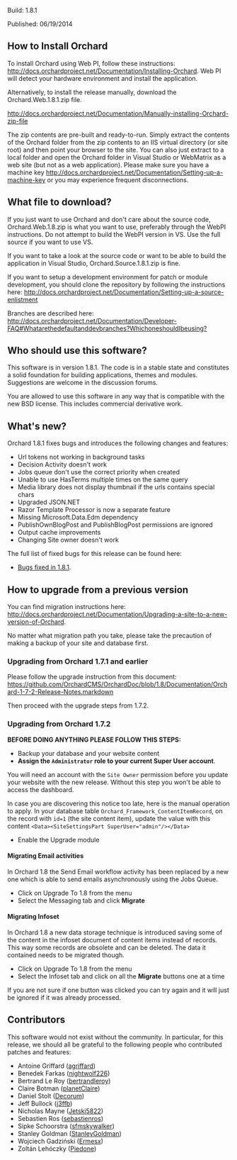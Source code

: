 Build: 1.8.1

Published: 06/19/2014

How to Install Orchard
----------------------

To install Orchard using Web PI, follow these instructions:
<http://docs.orchardproject.net/Documentation/Installing-Orchard>.
Web PI will detect your hardware environment and install the application.

Alternatively, to install the release manually, download the Orchard.Web.1.8.1.zip file.

<http://docs.orchardproject.net/Documentation/Manually-installing-Orchard-zip-file>

The zip contents are pre-built and ready-to-run. Simply extract the contents of the Orchard
folder from the zip contents to an IIS virtual directory (or site root) and then point your
browser to the site. You can also just extract to a local folder and open the Orchard
folder in Visual Studio or WebMatrix as a web site (but not as a web application).
Please make sure you have a machine key
<http://docs.orchardproject.net/Documentation/Setting-up-a-machine-key>
or you may experience frequent disconnections.

What file to download?
----------------------

If you just want to use Orchard and don't care about the source code, Orchard.Web.1.8.zip
is what you want to use, preferably through the WebPI instructions.
Do not attempt to build the WebPI version in VS. Use the full source if you want to use VS.

If you want to take a look at the source code or want to be able to build the application in Visual Studio,
Orchard.Source.1.8.1.zip is fine.

If you want to setup a development environment for patch or module development,
you should clone the repository by following the instructions here:
<http://docs.orchardproject.net/Documentation/Setting-up-a-source-enlistment>

Branches are described here: <http://docs.orchardproject.net/Documentation/Developer-FAQ#Whatarethedefaultanddevbranches?WhichoneshouldIbeusing?>

Who should use this software?
-----------------------------

This software is in version 1.8.1. The code is in a stable state and constitutes
a solid foundation for building applications, themes and modules.
Suggestions are welcome in the discussion forums.

You are allowed to use this software in any way that is compatible with the new BSD license.
This includes commercial derivative work.

What's new?
-----------

Orchard 1.8.1 fixes bugs and introduces the following changes and features:

* Url tokens not working in background tasks
* Decision Activity doesn't work
* Jobs queue don't use the correct priority when created
* Unable to use HasTerms multiple times on the same query
* Media library does not display thumbnail if the urls contains special chars
* Upgraded JSON.NET
* Razor Template Processor is now a separate feature
* Missing Microsoft.Data.Edm dependency
* PublishOwnBlogPost and PublishBlogPost permissions are ignored	
* Output cache improvements
* Changing Site owner doesn't work

The full list of fixed bugs for this release can be found here:

* [Bugs fixed in 1.8.1](https://orchard.codeplex.com/workitem/list/advanced?keyword=&status=Resolved%7CClosed&type=All&priority=All&release=Orchard%201.8.1&assignedTo=All&component=All&sortField=LastUpdatedDate&sortDirection=Descending&page=0&reasonClosed=All).

How to upgrade from a previous version
--------------------------------------

You can find migration instructions here: <http://docs.orchardproject.net/Documentation/Upgrading-a-site-to-a-new-version-of-Orchard>.

No matter what migration path you take, please take the precaution of making a backup of your
site and database first.

### Upgrading from Orchard 1.7.1 and earlier

Please follow the upgrade instruction from this document: <https://github.com/OrchardCMS/OrchardDoc/blob/1.8/Documentation/Orchard-1-7-2-Release-Notes.markdown>

Then proceed with the upgrade steps from 1.7.2.

### Upgrading from Orchard 1.7.2

__BEFORE DOING ANYTHING PLEASE FOLLOW THIS STEPS:__

* Backup your database and your website content
* __Assign the `Administrator` role to your current Super User account__. 

You will need an account with the `Site Owner` permission before you update your website with the new release. Without this step you won't be able to access the dashboard.

In case you are discovering this notice too late, here is the manual operation to apply. In your database table `Orchard_Framework_ContentItemRecord`, on the record with `id=1` (the site content item), update the value with this content `<Data><SiteSettingsPart SuperUser="admin"/></Data>`

* Enable the Upgrade module

#### Migrating Email activities

In Orchard 1.8 the Send Email workflow activity has been replaced by a new one which is able to send emails asynchronously using the Jobs Queue.

* Click on Upgrade To 1.8 from the menu
* Select the Messaging tab and click **Migrate**

#### Migrating Infoset

In Orchard 1.8 a new data storage technique is introduced saving some of the content in the infoset document of content items instead of records. This way some records are obsolete and can be deleted. The data it contained needs to be migrated though.

* Click on Upgrade To 1.8 from the menu
* Select the Infoset tab and click on all the **Migrate** buttons one at a time

If you are not sure if one button was clicked you can try again and it will just be ignored if it was already processed.


Contributors
------------

This software would not exist without the community. In particular, for this release,
we should all be grateful to the following people who contributed patches and features:

- Antoine Griffard ([agriffard](http://www.codeplex.com/site/users/view/agriffard))
- Benedek Farkas ([nightwolf226](https://www.codeplex.com/site/users/view/nightwolf226))
- Bertrand Le Roy ([bertrandleroy](http://www.codeplex.com/site/users/view/bertrandleroy))
- Claire Botman ([planetClaire](https://www.codeplex.com/site/users/view/planetClaire))
- Daniel Stolt ([Decorum](https://www.codeplex.com/site/users/view/Decorum))
- Jeff Bullock ([j3ffb](http://www.codeplex.com/site/users/view/j3ffb))
- Nicholas Mayne ([Jetski5822](http://www.codeplex.com/site/users/view/Jetski5822))
- Sebastien Ros ([sebastienros](http://www.codeplex.com/site/users/view/sebastienros))
- Sipke Schoorstra ([sfmskywalker](http://www.codeplex.com/site/users/view/sfmskywalker))
- Stanley Goldman ([StanleyGoldman](http://www.codeplex.com/site/users/view/StanleyGoldman))
- Wojciech Gadziński ([Ermesx](https://www.codeplex.com/site/users/view/Ermesx))
- Zoltán Lehóczky ([Piedone](http://www.codeplex.com/site/users/view/Piedone))
